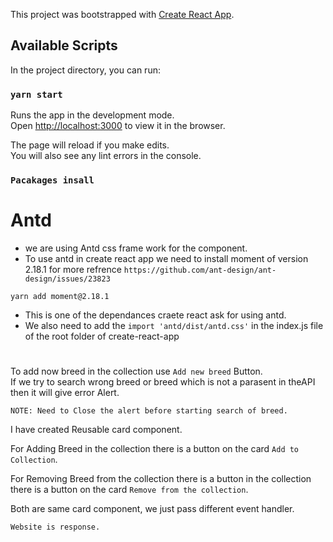 This project was bootstrapped with [Create React App](https://github.com/facebook/create-react-app).

## Available Scripts

In the project directory, you can run:

### `yarn start`

Runs the app in the development mode.<br />
Open [http://localhost:3000](http://localhost:3000) to view it in the browser.

The page will reload if you make edits.<br />
You will also see any lint errors in the console.

### `Pacakages insall`

# Antd

-   we are using Antd css frame work for the component.
-   To use antd in create react app we need to install moment of version 2.18.1 for more refrence `https://github.com/ant-design/ant-design/issues/23823`

```
yarn add moment@2.18.1
```

-   This is one of the dependances craete react ask for using antd.
-   We also need to add the `import 'antd/dist/antd.css'` in the index.js file of the root folder of create-react-app

#

To add now breed in the collection use `Add new breed` Button.<br>
If we try to search wrong breed or breed which is not a parasent in theAPI then it will give error Alert.<br>

```
NOTE: Need to Close the alert before starting search of breed.
```

I have created Reusable card component.<br>

For Adding Breed in the collection there is a button on the card `Add to Collection`.<br>

For Removing Breed from the collection there is a button in the collection there is a button on the card `Remove from the collection`.
<br>

Both are same card component, we just pass different event handler.

```
Website is response.
```
